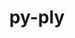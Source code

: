 ---
title: "py-ply"
layout: cache
categories: [package, develop]
meta: {"versions": ["3.11"], "compilers": ["apple-clang@=14.0.0", "apple-clang@=14.0.3", "gcc@=11.1.0", "gcc@=11.3.0", "gcc@=12.1.0", "gcc@=7.3.1", "gcc@=7.5.0", "gcc@=8.4.0", "oneapi@=2023.1.0", "oneapi@=2023.2.0"], "oss": ["amzn2", "ubuntu18.04", "ubuntu20.04", "ubuntu22.04", "ventura"], "platforms": ["darwin", "linux"], "targets": ["aarch64", "ivybridge", "neoverse_n1", "ppc64le", "x86_64", "x86_64_v3"], "stacks": ["aws-isc", "aws-isc-aarch64", "e4s", "e4s-oneapi", "e4s-power", "gpu-tests", "ml-darwin-aarch64-mps", "ml-linux-x86_64-cpu", "ml-linux-x86_64-cuda", "ml-linux-x86_64-rocm", "radiuss", "root", "tutorial"], "num_specs": 91, "num_specs_by_stack": {"ml-darwin-aarch64-mps": 5, "root": 91, "aws-isc-aarch64": 4, "aws-isc": 2, "radiuss": 7, "tutorial": 39, "e4s-power": 11, "e4s-oneapi": 3, "gpu-tests": 2, "e4s": 8, "ml-linux-x86_64-rocm": 5, "ml-linux-x86_64-cpu": 5, "ml-linux-x86_64-cuda": 5}}
spec_details: [{"hash": "qhvqig2kvxvkc4xgbryjfryhb6uibeck", "compiler": "apple-clang@=14.0.0", "versions": ["3.11"], "os": "ventura", "platform": "darwin", "target": "aarch64", "variants": ["build_system=python_pip"], "stacks": ["ml-darwin-aarch64-mps", "root"], "size": "-", "tarball": "https://binaries.spack.io/develop/build_cache/darwin-ventura-aarch64/apple-clang-14.0.0/py-ply-3.11/darwin-ventura-aarch64-apple-clang-14.0.0-py-ply-3.11-qhvqig2kvxvkc4xgbryjfryhb6uibeck.spack"}, {"hash": "6dejpq7tr3xcq2kh4v2iryowepr65ibq", "compiler": "apple-clang@=14.0.0", "versions": ["3.11"], "os": "ventura", "platform": "darwin", "target": "aarch64", "variants": ["build_system=python_pip"], "stacks": ["ml-darwin-aarch64-mps", "root"], "size": "-", "tarball": "https://binaries.spack.io/develop/build_cache/darwin-ventura-aarch64/apple-clang-14.0.0/py-ply-3.11/darwin-ventura-aarch64-apple-clang-14.0.0-py-ply-3.11-6dejpq7tr3xcq2kh4v2iryowepr65ibq.spack"}, {"hash": "ruguyybyoduf7fwpsuhtnqteps5x42za", "compiler": "apple-clang@=14.0.0", "versions": ["3.11"], "os": "ventura", "platform": "darwin", "target": "aarch64", "variants": ["build_system=python_pip"], "stacks": ["ml-darwin-aarch64-mps", "root"], "size": "-", "tarball": "https://binaries.spack.io/develop/build_cache/darwin-ventura-aarch64/apple-clang-14.0.0/py-ply-3.11/darwin-ventura-aarch64-apple-clang-14.0.0-py-ply-3.11-ruguyybyoduf7fwpsuhtnqteps5x42za.spack"}, {"hash": "fuleucejigahstdw3ojaioosn7zldddf", "compiler": "apple-clang@=14.0.3", "versions": ["3.11"], "os": "ventura", "platform": "darwin", "target": "aarch64", "variants": ["build_system=python_pip"], "stacks": ["ml-darwin-aarch64-mps", "root"], "size": "-", "tarball": "https://binaries.spack.io/develop/build_cache/darwin-ventura-aarch64/apple-clang-14.0.3/py-ply-3.11/darwin-ventura-aarch64-apple-clang-14.0.3-py-ply-3.11-fuleucejigahstdw3ojaioosn7zldddf.spack"}, {"hash": "ysi3qr35utjdcmta53gkyhw7ut4zi5kh", "compiler": "apple-clang@=14.0.3", "versions": ["3.11"], "os": "ventura", "platform": "darwin", "target": "aarch64", "variants": ["build_system=python_pip"], "stacks": ["ml-darwin-aarch64-mps", "root"], "size": "-", "tarball": "https://binaries.spack.io/develop/build_cache/darwin-ventura-aarch64/apple-clang-14.0.3/py-ply-3.11/darwin-ventura-aarch64-apple-clang-14.0.3-py-ply-3.11-ysi3qr35utjdcmta53gkyhw7ut4zi5kh.spack"}, {"hash": "ik6hoe62gbp3r6zq3up7fcs3c2msw27g", "compiler": "gcc@=7.3.1", "versions": ["3.11"], "os": "amzn2", "platform": "linux", "target": "aarch64", "variants": ["build_system=python_pip"], "stacks": ["aws-isc-aarch64", "root"], "size": "-", "tarball": "https://binaries.spack.io/develop/build_cache/linux-amzn2-aarch64/gcc-7.3.1/py-ply-3.11/linux-amzn2-aarch64-gcc-7.3.1-py-ply-3.11-ik6hoe62gbp3r6zq3up7fcs3c2msw27g.spack"}, {"hash": "tdsmq52663qcwqgcxubrslwrka2u7ixe", "compiler": "gcc@=7.3.1", "versions": ["3.11"], "os": "amzn2", "platform": "linux", "target": "aarch64", "variants": ["build_system=python_pip"], "stacks": ["aws-isc-aarch64", "root"], "size": "-", "tarball": "https://binaries.spack.io/develop/build_cache/linux-amzn2-aarch64/gcc-7.3.1/py-ply-3.11/linux-amzn2-aarch64-gcc-7.3.1-py-ply-3.11-tdsmq52663qcwqgcxubrslwrka2u7ixe.spack"}, {"hash": "hszcxzgjszdpbpwubjaaihlduxkls4ip", "compiler": "gcc@=7.3.1", "versions": ["3.11"], "os": "amzn2", "platform": "linux", "target": "ivybridge", "variants": ["build_system=python_pip"], "stacks": ["root"], "size": "-", "tarball": "https://binaries.spack.io/develop/build_cache/linux-amzn2-ivybridge/gcc-7.3.1/py-ply-3.11/linux-amzn2-ivybridge-gcc-7.3.1-py-ply-3.11-hszcxzgjszdpbpwubjaaihlduxkls4ip.spack"}, {"hash": "o6frd2z23lnrw4s2oesdylac6aqx7zab", "compiler": "gcc@=7.3.1", "versions": ["3.11"], "os": "amzn2", "platform": "linux", "target": "ivybridge", "variants": ["build_system=python_pip"], "stacks": ["root"], "size": "-", "tarball": "https://binaries.spack.io/develop/build_cache/linux-amzn2-ivybridge/gcc-7.3.1/py-ply-3.11/linux-amzn2-ivybridge-gcc-7.3.1-py-ply-3.11-o6frd2z23lnrw4s2oesdylac6aqx7zab.spack"}, {"hash": "wnsobp45tyxe5b3n6fmhgogvi25u7kdt", "compiler": "gcc@=7.3.1", "versions": ["3.11"], "os": "amzn2", "platform": "linux", "target": "ivybridge", "variants": ["build_system=python_pip"], "stacks": ["root"], "size": "-", "tarball": "https://binaries.spack.io/develop/build_cache/linux-amzn2-ivybridge/gcc-7.3.1/py-ply-3.11/linux-amzn2-ivybridge-gcc-7.3.1-py-ply-3.11-wnsobp45tyxe5b3n6fmhgogvi25u7kdt.spack"}, {"hash": "fy5biymxbxnnr26phliinvevo2stgnud", "compiler": "gcc@=7.3.1", "versions": ["3.11"], "os": "amzn2", "platform": "linux", "target": "neoverse_n1", "variants": ["build_system=python_pip"], "stacks": ["aws-isc-aarch64", "root"], "size": "-", "tarball": "https://binaries.spack.io/develop/build_cache/linux-amzn2-neoverse_n1/gcc-7.3.1/py-ply-3.11/linux-amzn2-neoverse_n1-gcc-7.3.1-py-ply-3.11-fy5biymxbxnnr26phliinvevo2stgnud.spack"}, {"hash": "szdcesvyy6ouyyhtvwysj74svxnekqrs", "compiler": "gcc@=7.3.1", "versions": ["3.11"], "os": "amzn2", "platform": "linux", "target": "neoverse_n1", "variants": ["build_system=python_pip"], "stacks": ["aws-isc-aarch64", "root"], "size": "-", "tarball": "https://binaries.spack.io/develop/build_cache/linux-amzn2-neoverse_n1/gcc-7.3.1/py-ply-3.11/linux-amzn2-neoverse_n1-gcc-7.3.1-py-ply-3.11-szdcesvyy6ouyyhtvwysj74svxnekqrs.spack"}, {"hash": "ghmkavhyl5j5gfcdzp6rvqre4zvgdu44", "compiler": "gcc@=7.3.1", "versions": ["3.11"], "os": "amzn2", "platform": "linux", "target": "x86_64_v3", "variants": ["build_system=python_pip"], "stacks": ["root", "aws-isc"], "size": "-", "tarball": "https://binaries.spack.io/develop/build_cache/linux-amzn2-x86_64_v3/gcc-7.3.1/py-ply-3.11/linux-amzn2-x86_64_v3-gcc-7.3.1-py-ply-3.11-ghmkavhyl5j5gfcdzp6rvqre4zvgdu44.spack"}, {"hash": "zyakaskywf23dzaqki7h5rtzererugh2", "compiler": "gcc@=7.3.1", "versions": ["3.11"], "os": "amzn2", "platform": "linux", "target": "x86_64_v3", "variants": ["build_system=python_pip"], "stacks": ["root", "aws-isc"], "size": "-", "tarball": "https://binaries.spack.io/develop/build_cache/linux-amzn2-x86_64_v3/gcc-7.3.1/py-ply-3.11/linux-amzn2-x86_64_v3-gcc-7.3.1-py-ply-3.11-zyakaskywf23dzaqki7h5rtzererugh2.spack"}, {"hash": "bugzuxpiketl7g7lgk7ayheezddwix7y", "compiler": "gcc@=7.3.1", "versions": ["3.11"], "os": "amzn2", "platform": "linux", "target": "x86_64_v3", "variants": ["build_system=python_pip"], "stacks": ["root"], "size": "-", "tarball": "https://binaries.spack.io/develop/build_cache/linux-amzn2-x86_64_v3/gcc-7.3.1/py-ply-3.11/linux-amzn2-x86_64_v3-gcc-7.3.1-py-ply-3.11-bugzuxpiketl7g7lgk7ayheezddwix7y.spack"}, {"hash": "smkkcl4n7v4cqh3vqssahnkjqlequ46g", "compiler": "gcc@=7.3.1", "versions": ["3.11"], "os": "amzn2", "platform": "linux", "target": "x86_64_v3", "variants": [], "stacks": ["root"], "size": "-", "tarball": "https://binaries.spack.io/develop/build_cache/linux-amzn2-x86_64_v3/gcc-7.3.1/py-ply-3.11/linux-amzn2-x86_64_v3-gcc-7.3.1-py-ply-3.11-smkkcl4n7v4cqh3vqssahnkjqlequ46g.spack"}, {"hash": "xejyylmhzsppo5llad6vb4ojuzkxsqz3", "compiler": "gcc@=7.3.1", "versions": ["3.11"], "os": "amzn2", "platform": "linux", "target": "x86_64_v3", "variants": [], "stacks": ["root"], "size": "-", "tarball": "https://binaries.spack.io/develop/build_cache/linux-amzn2-x86_64_v3/gcc-7.3.1/py-ply-3.11/linux-amzn2-x86_64_v3-gcc-7.3.1-py-ply-3.11-xejyylmhzsppo5llad6vb4ojuzkxsqz3.spack"}, {"hash": "m5wrqg5tbdf3zdptpddllwtfws2mjoat", "compiler": "gcc@=7.3.1", "versions": ["3.11"], "os": "amzn2", "platform": "linux", "target": "x86_64_v3", "variants": ["build_system=python_pip"], "stacks": ["root"], "size": "-", "tarball": "https://binaries.spack.io/develop/build_cache/linux-amzn2-x86_64_v3/gcc-7.3.1/py-ply-3.11/linux-amzn2-x86_64_v3-gcc-7.3.1-py-ply-3.11-m5wrqg5tbdf3zdptpddllwtfws2mjoat.spack"}, {"hash": "mcaheapvxw4svzogyzhjfi4e4tcextd3", "compiler": "gcc@=7.5.0", "versions": ["3.11"], "os": "ubuntu18.04", "platform": "linux", "target": "x86_64", "variants": ["build_system=python_pip"], "stacks": ["radiuss", "root"], "size": "-", "tarball": "https://binaries.spack.io/develop/build_cache/linux-ubuntu18.04-x86_64/gcc-7.5.0/py-ply-3.11/linux-ubuntu18.04-x86_64-gcc-7.5.0-py-ply-3.11-mcaheapvxw4svzogyzhjfi4e4tcextd3.spack"}, {"hash": "4xhc7alfvwfatljcbkqmyeja5wtae3fl", "compiler": "gcc@=8.4.0", "versions": ["3.11"], "os": "ubuntu18.04", "platform": "linux", "target": "x86_64", "variants": [], "stacks": ["tutorial", "root"], "size": "-", "tarball": "https://binaries.spack.io/develop/build_cache/linux-ubuntu18.04-x86_64/gcc-8.4.0/py-ply-3.11/linux-ubuntu18.04-x86_64-gcc-8.4.0-py-ply-3.11-4xhc7alfvwfatljcbkqmyeja5wtae3fl.spack"}, {"hash": "3f6ukdv73fziex42qj4lhvub3bbrjutb", "compiler": "gcc@=8.4.0", "versions": ["3.11"], "os": "ubuntu18.04", "platform": "linux", "target": "x86_64", "variants": [], "stacks": ["tutorial", "root"], "size": "-", "tarball": "https://binaries.spack.io/develop/build_cache/linux-ubuntu18.04-x86_64/gcc-8.4.0/py-ply-3.11/linux-ubuntu18.04-x86_64-gcc-8.4.0-py-ply-3.11-3f6ukdv73fziex42qj4lhvub3bbrjutb.spack"}, {"hash": "27sok4np4ibg25de7mrickeox625cprv", "compiler": "gcc@=8.4.0", "versions": ["3.11"], "os": "ubuntu18.04", "platform": "linux", "target": "x86_64", "variants": [], "stacks": ["tutorial", "root"], "size": "-", "tarball": "https://binaries.spack.io/develop/build_cache/linux-ubuntu18.04-x86_64/gcc-8.4.0/py-ply-3.11/linux-ubuntu18.04-x86_64-gcc-8.4.0-py-ply-3.11-27sok4np4ibg25de7mrickeox625cprv.spack"}, {"hash": "4sdjyuequlbrknckbzwn2ziveivajvym", "compiler": "gcc@=8.4.0", "versions": ["3.11"], "os": "ubuntu18.04", "platform": "linux", "target": "x86_64", "variants": [], "stacks": ["tutorial", "root"], "size": "-", "tarball": "https://binaries.spack.io/develop/build_cache/linux-ubuntu18.04-x86_64/gcc-8.4.0/py-ply-3.11/linux-ubuntu18.04-x86_64-gcc-8.4.0-py-ply-3.11-4sdjyuequlbrknckbzwn2ziveivajvym.spack"}, {"hash": "teww2pcogwrv3jhm2qbpnynq3vqvqmmz", "compiler": "gcc@=8.4.0", "versions": ["3.11"], "os": "ubuntu18.04", "platform": "linux", "target": "x86_64", "variants": [], "stacks": ["tutorial", "root"], "size": "-", "tarball": "https://binaries.spack.io/develop/build_cache/linux-ubuntu18.04-x86_64/gcc-8.4.0/py-ply-3.11/linux-ubuntu18.04-x86_64-gcc-8.4.0-py-ply-3.11-teww2pcogwrv3jhm2qbpnynq3vqvqmmz.spack"}, {"hash": "6g2ljy3sl2xdomjremvulycz5ituyufq", "compiler": "gcc@=8.4.0", "versions": ["3.11"], "os": "ubuntu18.04", "platform": "linux", "target": "x86_64", "variants": [], "stacks": ["tutorial", "root"], "size": "-", "tarball": "https://binaries.spack.io/develop/build_cache/linux-ubuntu18.04-x86_64/gcc-8.4.0/py-ply-3.11/linux-ubuntu18.04-x86_64-gcc-8.4.0-py-ply-3.11-6g2ljy3sl2xdomjremvulycz5ituyufq.spack"}, {"hash": "tv3lysx5fmvwfumlotn2wotjq4cmsll6", "compiler": "gcc@=8.4.0", "versions": ["3.11"], "os": "ubuntu18.04", "platform": "linux", "target": "x86_64", "variants": [], "stacks": ["tutorial", "root"], "size": "-", "tarball": "https://binaries.spack.io/develop/build_cache/linux-ubuntu18.04-x86_64/gcc-8.4.0/py-ply-3.11/linux-ubuntu18.04-x86_64-gcc-8.4.0-py-ply-3.11-tv3lysx5fmvwfumlotn2wotjq4cmsll6.spack"}, {"hash": "ryfzomp3f3d3dkehu7fgax7d3qlrnnrr", "compiler": "gcc@=8.4.0", "versions": ["3.11"], "os": "ubuntu18.04", "platform": "linux", "target": "x86_64", "variants": [], "stacks": ["tutorial", "root"], "size": "-", "tarball": "https://binaries.spack.io/develop/build_cache/linux-ubuntu18.04-x86_64/gcc-8.4.0/py-ply-3.11/linux-ubuntu18.04-x86_64-gcc-8.4.0-py-ply-3.11-ryfzomp3f3d3dkehu7fgax7d3qlrnnrr.spack"}, {"hash": "7m7cvpnlfss6anitcwkwwjx7y5xd4fpr", "compiler": "gcc@=8.4.0", "versions": ["3.11"], "os": "ubuntu18.04", "platform": "linux", "target": "x86_64", "variants": ["build_system=python_pip"], "stacks": ["tutorial", "root"], "size": "-", "tarball": "https://binaries.spack.io/develop/build_cache/linux-ubuntu18.04-x86_64/gcc-8.4.0/py-ply-3.11/linux-ubuntu18.04-x86_64-gcc-8.4.0-py-ply-3.11-7m7cvpnlfss6anitcwkwwjx7y5xd4fpr.spack"}, {"hash": "7gipqxvk62ktvs75xfiae5lpoobni5v7", "compiler": "gcc@=8.4.0", "versions": ["3.11"], "os": "ubuntu18.04", "platform": "linux", "target": "x86_64", "variants": [], "stacks": ["tutorial", "root"], "size": "-", "tarball": "https://binaries.spack.io/develop/build_cache/linux-ubuntu18.04-x86_64/gcc-8.4.0/py-ply-3.11/linux-ubuntu18.04-x86_64-gcc-8.4.0-py-ply-3.11-7gipqxvk62ktvs75xfiae5lpoobni5v7.spack"}, {"hash": "mx2d2weq4fr2badqafpqvrdqs474kpwv", "compiler": "gcc@=8.4.0", "versions": ["3.11"], "os": "ubuntu18.04", "platform": "linux", "target": "x86_64", "variants": [], "stacks": ["tutorial", "root"], "size": "-", "tarball": "https://binaries.spack.io/develop/build_cache/linux-ubuntu18.04-x86_64/gcc-8.4.0/py-ply-3.11/linux-ubuntu18.04-x86_64-gcc-8.4.0-py-ply-3.11-mx2d2weq4fr2badqafpqvrdqs474kpwv.spack"}, {"hash": "kqhinivcnk4evdir2zfombsb4lygfqbu", "compiler": "gcc@=8.4.0", "versions": ["3.11"], "os": "ubuntu18.04", "platform": "linux", "target": "x86_64", "variants": [], "stacks": ["tutorial", "root"], "size": "-", "tarball": "https://binaries.spack.io/develop/build_cache/linux-ubuntu18.04-x86_64/gcc-8.4.0/py-ply-3.11/linux-ubuntu18.04-x86_64-gcc-8.4.0-py-ply-3.11-kqhinivcnk4evdir2zfombsb4lygfqbu.spack"}, {"hash": "6duwbqwsx47qhaoi7slku6xykd6muxds", "compiler": "gcc@=8.4.0", "versions": ["3.11"], "os": "ubuntu18.04", "platform": "linux", "target": "x86_64", "variants": [], "stacks": ["tutorial", "root"], "size": "-", "tarball": "https://binaries.spack.io/develop/build_cache/linux-ubuntu18.04-x86_64/gcc-8.4.0/py-ply-3.11/linux-ubuntu18.04-x86_64-gcc-8.4.0-py-ply-3.11-6duwbqwsx47qhaoi7slku6xykd6muxds.spack"}, {"hash": "qrtn5sd6h4wstqwjsmyix3iduw4xcmsm", "compiler": "gcc@=8.4.0", "versions": ["3.11"], "os": "ubuntu18.04", "platform": "linux", "target": "x86_64", "variants": [], "stacks": ["tutorial", "root"], "size": "-", "tarball": "https://binaries.spack.io/develop/build_cache/linux-ubuntu18.04-x86_64/gcc-8.4.0/py-ply-3.11/linux-ubuntu18.04-x86_64-gcc-8.4.0-py-ply-3.11-qrtn5sd6h4wstqwjsmyix3iduw4xcmsm.spack"}, {"hash": "a6oqnnpy3j2app4by7u3anxlywc5kyx7", "compiler": "gcc@=8.4.0", "versions": ["3.11"], "os": "ubuntu18.04", "platform": "linux", "target": "x86_64", "variants": [], "stacks": ["tutorial", "root"], "size": "-", "tarball": "https://binaries.spack.io/develop/build_cache/linux-ubuntu18.04-x86_64/gcc-8.4.0/py-ply-3.11/linux-ubuntu18.04-x86_64-gcc-8.4.0-py-ply-3.11-a6oqnnpy3j2app4by7u3anxlywc5kyx7.spack"}, {"hash": "5sf34eeraqekwhit2wygtaxqzavxjb4o", "compiler": "gcc@=8.4.0", "versions": ["3.11"], "os": "ubuntu18.04", "platform": "linux", "target": "x86_64", "variants": [], "stacks": ["tutorial", "root"], "size": "-", "tarball": "https://binaries.spack.io/develop/build_cache/linux-ubuntu18.04-x86_64/gcc-8.4.0/py-ply-3.11/linux-ubuntu18.04-x86_64-gcc-8.4.0-py-ply-3.11-5sf34eeraqekwhit2wygtaxqzavxjb4o.spack"}, {"hash": "cwu5tl6bmder5vqog7bap6ag2n5g5sjw", "compiler": "gcc@=8.4.0", "versions": ["3.11"], "os": "ubuntu18.04", "platform": "linux", "target": "x86_64", "variants": [], "stacks": ["tutorial", "root"], "size": "-", "tarball": "https://binaries.spack.io/develop/build_cache/linux-ubuntu18.04-x86_64/gcc-8.4.0/py-ply-3.11/linux-ubuntu18.04-x86_64-gcc-8.4.0-py-ply-3.11-cwu5tl6bmder5vqog7bap6ag2n5g5sjw.spack"}, {"hash": "rveoadwdqd4b2cjnd7l4fokiutdourmv", "compiler": "gcc@=8.4.0", "versions": ["3.11"], "os": "ubuntu18.04", "platform": "linux", "target": "x86_64", "variants": ["build_system=python_pip"], "stacks": ["tutorial", "root"], "size": "-", "tarball": "https://binaries.spack.io/develop/build_cache/linux-ubuntu18.04-x86_64/gcc-8.4.0/py-ply-3.11/linux-ubuntu18.04-x86_64-gcc-8.4.0-py-ply-3.11-rveoadwdqd4b2cjnd7l4fokiutdourmv.spack"}, {"hash": "nai27x462jsgmrkit6ose5ldbq6a6dsb", "compiler": "gcc@=8.4.0", "versions": ["3.11"], "os": "ubuntu18.04", "platform": "linux", "target": "x86_64", "variants": [], "stacks": ["tutorial", "root"], "size": "-", "tarball": "https://binaries.spack.io/develop/build_cache/linux-ubuntu18.04-x86_64/gcc-8.4.0/py-ply-3.11/linux-ubuntu18.04-x86_64-gcc-8.4.0-py-ply-3.11-nai27x462jsgmrkit6ose5ldbq6a6dsb.spack"}, {"hash": "lspju36o5y77b26s34dexmwttsmmtjv2", "compiler": "gcc@=8.4.0", "versions": ["3.11"], "os": "ubuntu18.04", "platform": "linux", "target": "x86_64", "variants": [], "stacks": ["tutorial", "root"], "size": "-", "tarball": "https://binaries.spack.io/develop/build_cache/linux-ubuntu18.04-x86_64/gcc-8.4.0/py-ply-3.11/linux-ubuntu18.04-x86_64-gcc-8.4.0-py-ply-3.11-lspju36o5y77b26s34dexmwttsmmtjv2.spack"}, {"hash": "7gegjgho4hmctsmdh3oa3mrhhiucl7fe", "compiler": "gcc@=8.4.0", "versions": ["3.11"], "os": "ubuntu18.04", "platform": "linux", "target": "x86_64", "variants": [], "stacks": ["tutorial", "root"], "size": "-", "tarball": "https://binaries.spack.io/develop/build_cache/linux-ubuntu18.04-x86_64/gcc-8.4.0/py-ply-3.11/linux-ubuntu18.04-x86_64-gcc-8.4.0-py-ply-3.11-7gegjgho4hmctsmdh3oa3mrhhiucl7fe.spack"}, {"hash": "6k73abh4byexca44ekqalubujce2t5zt", "compiler": "gcc@=8.4.0", "versions": ["3.11"], "os": "ubuntu18.04", "platform": "linux", "target": "x86_64", "variants": [], "stacks": ["tutorial", "root"], "size": "-", "tarball": "https://binaries.spack.io/develop/build_cache/linux-ubuntu18.04-x86_64/gcc-8.4.0/py-ply-3.11/linux-ubuntu18.04-x86_64-gcc-8.4.0-py-ply-3.11-6k73abh4byexca44ekqalubujce2t5zt.spack"}, {"hash": "apl2ryeknkq5erxvn3425zfffg7rdr66", "compiler": "gcc@=8.4.0", "versions": ["3.11"], "os": "ubuntu18.04", "platform": "linux", "target": "x86_64", "variants": ["build_system=python_pip"], "stacks": ["tutorial", "root"], "size": "-", "tarball": "https://binaries.spack.io/develop/build_cache/linux-ubuntu18.04-x86_64/gcc-8.4.0/py-ply-3.11/linux-ubuntu18.04-x86_64-gcc-8.4.0-py-ply-3.11-apl2ryeknkq5erxvn3425zfffg7rdr66.spack"}, {"hash": "6kpxpssqqg5a7vw3lmslktbtsmx5xbl4", "compiler": "gcc@=8.4.0", "versions": ["3.11"], "os": "ubuntu18.04", "platform": "linux", "target": "x86_64", "variants": [], "stacks": ["tutorial", "root"], "size": "-", "tarball": "https://binaries.spack.io/develop/build_cache/linux-ubuntu18.04-x86_64/gcc-8.4.0/py-ply-3.11/linux-ubuntu18.04-x86_64-gcc-8.4.0-py-ply-3.11-6kpxpssqqg5a7vw3lmslktbtsmx5xbl4.spack"}, {"hash": "bucsj3r3g4z6e7vxvx2aw6acj3ztglrt", "compiler": "gcc@=8.4.0", "versions": ["3.11"], "os": "ubuntu18.04", "platform": "linux", "target": "x86_64", "variants": [], "stacks": ["tutorial", "root"], "size": "-", "tarball": "https://binaries.spack.io/develop/build_cache/linux-ubuntu18.04-x86_64/gcc-8.4.0/py-ply-3.11/linux-ubuntu18.04-x86_64-gcc-8.4.0-py-ply-3.11-bucsj3r3g4z6e7vxvx2aw6acj3ztglrt.spack"}, {"hash": "dciv47t2f6lvpnj3hpe2hx62wvaspj5p", "compiler": "gcc@=8.4.0", "versions": ["3.11"], "os": "ubuntu18.04", "platform": "linux", "target": "x86_64", "variants": [], "stacks": ["tutorial", "root"], "size": "-", "tarball": "https://binaries.spack.io/develop/build_cache/linux-ubuntu18.04-x86_64/gcc-8.4.0/py-ply-3.11/linux-ubuntu18.04-x86_64-gcc-8.4.0-py-ply-3.11-dciv47t2f6lvpnj3hpe2hx62wvaspj5p.spack"}, {"hash": "jupjpcwd7p5s47ewsjuhyrnrbp5lfaff", "compiler": "gcc@=8.4.0", "versions": ["3.11"], "os": "ubuntu18.04", "platform": "linux", "target": "x86_64", "variants": ["build_system=python_pip"], "stacks": ["tutorial", "root"], "size": "-", "tarball": "https://binaries.spack.io/develop/build_cache/linux-ubuntu18.04-x86_64/gcc-8.4.0/py-ply-3.11/linux-ubuntu18.04-x86_64-gcc-8.4.0-py-ply-3.11-jupjpcwd7p5s47ewsjuhyrnrbp5lfaff.spack"}, {"hash": "qc7725m6zqeybau6kupkk5nwcl53boyo", "compiler": "gcc@=8.4.0", "versions": ["3.11"], "os": "ubuntu18.04", "platform": "linux", "target": "x86_64", "variants": [], "stacks": ["tutorial", "root"], "size": "-", "tarball": "https://binaries.spack.io/develop/build_cache/linux-ubuntu18.04-x86_64/gcc-8.4.0/py-ply-3.11/linux-ubuntu18.04-x86_64-gcc-8.4.0-py-ply-3.11-qc7725m6zqeybau6kupkk5nwcl53boyo.spack"}, {"hash": "g3n5ejahvzh6jduh4boliowkyc5wmtjw", "compiler": "gcc@=8.4.0", "versions": ["3.11"], "os": "ubuntu18.04", "platform": "linux", "target": "x86_64", "variants": [], "stacks": ["tutorial", "root"], "size": "-", "tarball": "https://binaries.spack.io/develop/build_cache/linux-ubuntu18.04-x86_64/gcc-8.4.0/py-ply-3.11/linux-ubuntu18.04-x86_64-gcc-8.4.0-py-ply-3.11-g3n5ejahvzh6jduh4boliowkyc5wmtjw.spack"}, {"hash": "hjcsupljj4ohrnivxvoathxmah5o4bch", "compiler": "gcc@=8.4.0", "versions": ["3.11"], "os": "ubuntu18.04", "platform": "linux", "target": "x86_64", "variants": [], "stacks": ["tutorial", "root"], "size": "-", "tarball": "https://binaries.spack.io/develop/build_cache/linux-ubuntu18.04-x86_64/gcc-8.4.0/py-ply-3.11/linux-ubuntu18.04-x86_64-gcc-8.4.0-py-ply-3.11-hjcsupljj4ohrnivxvoathxmah5o4bch.spack"}, {"hash": "uginlczdqxw3sbbux5paxki2weior5vc", "compiler": "gcc@=8.4.0", "versions": ["3.11"], "os": "ubuntu18.04", "platform": "linux", "target": "x86_64", "variants": [], "stacks": ["tutorial", "root"], "size": "-", "tarball": "https://binaries.spack.io/develop/build_cache/linux-ubuntu18.04-x86_64/gcc-8.4.0/py-ply-3.11/linux-ubuntu18.04-x86_64-gcc-8.4.0-py-ply-3.11-uginlczdqxw3sbbux5paxki2weior5vc.spack"}, {"hash": "tissrvdwffhsforb7aarivijy2efujxo", "compiler": "gcc@=7.5.0", "versions": ["3.11"], "os": "ubuntu18.04", "platform": "linux", "target": "x86_64_v3", "variants": ["build_system=python_pip"], "stacks": ["radiuss", "root"], "size": "-", "tarball": "https://binaries.spack.io/develop/build_cache/linux-ubuntu18.04-x86_64_v3/gcc-7.5.0/py-ply-3.11/linux-ubuntu18.04-x86_64_v3-gcc-7.5.0-py-ply-3.11-tissrvdwffhsforb7aarivijy2efujxo.spack"}, {"hash": "3uktnjuqoqglazbgmbnx367rko4inzwi", "compiler": "gcc@=7.5.0", "versions": ["3.11"], "os": "ubuntu18.04", "platform": "linux", "target": "x86_64_v3", "variants": ["build_system=python_pip"], "stacks": ["radiuss", "root"], "size": "-", "tarball": "https://binaries.spack.io/develop/build_cache/linux-ubuntu18.04-x86_64_v3/gcc-7.5.0/py-ply-3.11/linux-ubuntu18.04-x86_64_v3-gcc-7.5.0-py-ply-3.11-3uktnjuqoqglazbgmbnx367rko4inzwi.spack"}, {"hash": "3kfigaigghkg455mnr2npvusftyhhsch", "compiler": "gcc@=7.5.0", "versions": ["3.11"], "os": "ubuntu18.04", "platform": "linux", "target": "x86_64_v3", "variants": ["build_system=python_pip"], "stacks": ["radiuss", "root"], "size": "-", "tarball": "https://binaries.spack.io/develop/build_cache/linux-ubuntu18.04-x86_64_v3/gcc-7.5.0/py-ply-3.11/linux-ubuntu18.04-x86_64_v3-gcc-7.5.0-py-ply-3.11-3kfigaigghkg455mnr2npvusftyhhsch.spack"}, {"hash": "4lcjed6uvzdmdu6qpbkv6zp4yg43nwtx", "compiler": "gcc@=7.5.0", "versions": ["3.11"], "os": "ubuntu18.04", "platform": "linux", "target": "x86_64_v3", "variants": ["build_system=python_pip"], "stacks": ["radiuss", "root"], "size": "-", "tarball": "https://binaries.spack.io/develop/build_cache/linux-ubuntu18.04-x86_64_v3/gcc-7.5.0/py-ply-3.11/linux-ubuntu18.04-x86_64_v3-gcc-7.5.0-py-ply-3.11-4lcjed6uvzdmdu6qpbkv6zp4yg43nwtx.spack"}, {"hash": "ymw5vzhx77csmgiymyaj3dnsks2cwxcu", "compiler": "gcc@=7.5.0", "versions": ["3.11"], "os": "ubuntu18.04", "platform": "linux", "target": "x86_64_v3", "variants": ["build_system=python_pip"], "stacks": ["radiuss", "root"], "size": "-", "tarball": "https://binaries.spack.io/develop/build_cache/linux-ubuntu18.04-x86_64_v3/gcc-7.5.0/py-ply-3.11/linux-ubuntu18.04-x86_64_v3-gcc-7.5.0-py-ply-3.11-ymw5vzhx77csmgiymyaj3dnsks2cwxcu.spack"}, {"hash": "imqe6qrdwdqbr5n7odbkhu2tkot2wmvc", "compiler": "gcc@=7.5.0", "versions": ["3.11"], "os": "ubuntu18.04", "platform": "linux", "target": "x86_64_v3", "variants": ["build_system=python_pip"], "stacks": ["radiuss", "root"], "size": "-", "tarball": "https://binaries.spack.io/develop/build_cache/linux-ubuntu18.04-x86_64_v3/gcc-7.5.0/py-ply-3.11/linux-ubuntu18.04-x86_64_v3-gcc-7.5.0-py-ply-3.11-imqe6qrdwdqbr5n7odbkhu2tkot2wmvc.spack"}, {"hash": "tgveughklgi4tzw46wcbigviwate55jy", "compiler": "gcc@=8.4.0", "versions": ["3.11"], "os": "ubuntu18.04", "platform": "linux", "target": "x86_64_v3", "variants": ["build_system=python_pip"], "stacks": ["tutorial", "root"], "size": "-", "tarball": "https://binaries.spack.io/develop/build_cache/linux-ubuntu18.04-x86_64_v3/gcc-8.4.0/py-ply-3.11/linux-ubuntu18.04-x86_64_v3-gcc-8.4.0-py-ply-3.11-tgveughklgi4tzw46wcbigviwate55jy.spack"}, {"hash": "wdw5n7owuiyezaufv4xipf7hcoop4xbq", "compiler": "gcc@=8.4.0", "versions": ["3.11"], "os": "ubuntu18.04", "platform": "linux", "target": "x86_64_v3", "variants": ["build_system=python_pip"], "stacks": ["tutorial", "root"], "size": "-", "tarball": "https://binaries.spack.io/develop/build_cache/linux-ubuntu18.04-x86_64_v3/gcc-8.4.0/py-ply-3.11/linux-ubuntu18.04-x86_64_v3-gcc-8.4.0-py-ply-3.11-wdw5n7owuiyezaufv4xipf7hcoop4xbq.spack"}, {"hash": "ktpo5e6ky2rhj4laan3pxybr6mmd7y2v", "compiler": "gcc@=8.4.0", "versions": ["3.11"], "os": "ubuntu18.04", "platform": "linux", "target": "x86_64_v3", "variants": ["build_system=python_pip"], "stacks": ["tutorial", "root"], "size": "-", "tarball": "https://binaries.spack.io/develop/build_cache/linux-ubuntu18.04-x86_64_v3/gcc-8.4.0/py-ply-3.11/linux-ubuntu18.04-x86_64_v3-gcc-8.4.0-py-ply-3.11-ktpo5e6ky2rhj4laan3pxybr6mmd7y2v.spack"}, {"hash": "z3n3gpn2dn4l6g6hit46bubmhzzohcrn", "compiler": "gcc@=8.4.0", "versions": ["3.11"], "os": "ubuntu18.04", "platform": "linux", "target": "x86_64_v3", "variants": ["build_system=python_pip"], "stacks": ["tutorial", "root"], "size": "-", "tarball": "https://binaries.spack.io/develop/build_cache/linux-ubuntu18.04-x86_64_v3/gcc-8.4.0/py-ply-3.11/linux-ubuntu18.04-x86_64_v3-gcc-8.4.0-py-ply-3.11-z3n3gpn2dn4l6g6hit46bubmhzzohcrn.spack"}, {"hash": "vakv43uv5c6g2zuquy7zcp6t6diw2mo3", "compiler": "gcc@=8.4.0", "versions": ["3.11"], "os": "ubuntu18.04", "platform": "linux", "target": "x86_64_v3", "variants": ["build_system=python_pip"], "stacks": ["tutorial", "root"], "size": "-", "tarball": "https://binaries.spack.io/develop/build_cache/linux-ubuntu18.04-x86_64_v3/gcc-8.4.0/py-ply-3.11/linux-ubuntu18.04-x86_64_v3-gcc-8.4.0-py-ply-3.11-vakv43uv5c6g2zuquy7zcp6t6diw2mo3.spack"}, {"hash": "qiib6e6fpj5ptqbo2uelmfogenkkcny6", "compiler": "gcc@=11.1.0", "versions": ["3.11"], "os": "ubuntu20.04", "platform": "linux", "target": "ppc64le", "variants": ["build_system=python_pip"], "stacks": ["e4s-power", "root"], "size": "-", "tarball": "https://binaries.spack.io/develop/build_cache/linux-ubuntu20.04-ppc64le/gcc-11.1.0/py-ply-3.11/linux-ubuntu20.04-ppc64le-gcc-11.1.0-py-ply-3.11-qiib6e6fpj5ptqbo2uelmfogenkkcny6.spack"}, {"hash": "o6mi5p5tq5e3x467zf2msjqqurwadixp", "compiler": "gcc@=11.1.0", "versions": ["3.11"], "os": "ubuntu20.04", "platform": "linux", "target": "ppc64le", "variants": ["build_system=python_pip"], "stacks": ["e4s-power", "root"], "size": "-", "tarball": "https://binaries.spack.io/develop/build_cache/linux-ubuntu20.04-ppc64le/gcc-11.1.0/py-ply-3.11/linux-ubuntu20.04-ppc64le-gcc-11.1.0-py-ply-3.11-o6mi5p5tq5e3x467zf2msjqqurwadixp.spack"}, {"hash": "smtxoag5relwta2r3sbkegmywx7ns6qq", "compiler": "gcc@=11.1.0", "versions": ["3.11"], "os": "ubuntu20.04", "platform": "linux", "target": "ppc64le", "variants": ["build_system=python_pip"], "stacks": ["e4s-power", "root"], "size": "-", "tarball": "https://binaries.spack.io/develop/build_cache/linux-ubuntu20.04-ppc64le/gcc-11.1.0/py-ply-3.11/linux-ubuntu20.04-ppc64le-gcc-11.1.0-py-ply-3.11-smtxoag5relwta2r3sbkegmywx7ns6qq.spack"}, {"hash": "we6px5ipurhrcseqr3jv4pkdacqoyspx", "compiler": "gcc@=11.1.0", "versions": ["3.11"], "os": "ubuntu20.04", "platform": "linux", "target": "ppc64le", "variants": ["build_system=python_pip"], "stacks": ["e4s-power", "root"], "size": "-", "tarball": "https://binaries.spack.io/develop/build_cache/linux-ubuntu20.04-ppc64le/gcc-11.1.0/py-ply-3.11/linux-ubuntu20.04-ppc64le-gcc-11.1.0-py-ply-3.11-we6px5ipurhrcseqr3jv4pkdacqoyspx.spack"}, {"hash": "i5esgmfswhkdiskqwri4fwhgggxyetxb", "compiler": "gcc@=11.1.0", "versions": ["3.11"], "os": "ubuntu20.04", "platform": "linux", "target": "ppc64le", "variants": ["build_system=python_pip"], "stacks": ["e4s-power", "root"], "size": "-", "tarball": "https://binaries.spack.io/develop/build_cache/linux-ubuntu20.04-ppc64le/gcc-11.1.0/py-ply-3.11/linux-ubuntu20.04-ppc64le-gcc-11.1.0-py-ply-3.11-i5esgmfswhkdiskqwri4fwhgggxyetxb.spack"}, {"hash": "3f2ioartxpghakess4aihwl5hinliqyu", "compiler": "gcc@=11.1.0", "versions": ["3.11"], "os": "ubuntu20.04", "platform": "linux", "target": "ppc64le", "variants": ["build_system=python_pip"], "stacks": ["e4s-power", "root"], "size": "-", "tarball": "https://binaries.spack.io/develop/build_cache/linux-ubuntu20.04-ppc64le/gcc-11.1.0/py-ply-3.11/linux-ubuntu20.04-ppc64le-gcc-11.1.0-py-ply-3.11-3f2ioartxpghakess4aihwl5hinliqyu.spack"}, {"hash": "swcexcakxywxbcfbmn6fpgvimw76pnbo", "compiler": "gcc@=11.1.0", "versions": ["3.11"], "os": "ubuntu20.04", "platform": "linux", "target": "ppc64le", "variants": ["build_system=python_pip"], "stacks": ["e4s-power", "root"], "size": "-", "tarball": "https://binaries.spack.io/develop/build_cache/linux-ubuntu20.04-ppc64le/gcc-11.1.0/py-ply-3.11/linux-ubuntu20.04-ppc64le-gcc-11.1.0-py-ply-3.11-swcexcakxywxbcfbmn6fpgvimw76pnbo.spack"}, {"hash": "xvdhyizl444r3hvaws2d5asisszsa3ot", "compiler": "gcc@=11.1.0", "versions": ["3.11"], "os": "ubuntu20.04", "platform": "linux", "target": "ppc64le", "variants": ["build_system=python_pip"], "stacks": ["e4s-power", "root"], "size": "-", "tarball": "https://binaries.spack.io/develop/build_cache/linux-ubuntu20.04-ppc64le/gcc-11.1.0/py-ply-3.11/linux-ubuntu20.04-ppc64le-gcc-11.1.0-py-ply-3.11-xvdhyizl444r3hvaws2d5asisszsa3ot.spack"}, {"hash": "5gevh4ecayftlw6mdbhexnod2ygrrni3", "compiler": "gcc@=11.1.0", "versions": ["3.11"], "os": "ubuntu20.04", "platform": "linux", "target": "ppc64le", "variants": ["build_system=python_pip"], "stacks": ["e4s-power", "root"], "size": "-", "tarball": "https://binaries.spack.io/develop/build_cache/linux-ubuntu20.04-ppc64le/gcc-11.1.0/py-ply-3.11/linux-ubuntu20.04-ppc64le-gcc-11.1.0-py-ply-3.11-5gevh4ecayftlw6mdbhexnod2ygrrni3.spack"}, {"hash": "ikb7innuwo4rqy6bcwhzk65qfaw3dlal", "compiler": "gcc@=11.1.0", "versions": ["3.11"], "os": "ubuntu20.04", "platform": "linux", "target": "ppc64le", "variants": ["build_system=python_pip"], "stacks": ["e4s-power", "root"], "size": "-", "tarball": "https://binaries.spack.io/develop/build_cache/linux-ubuntu20.04-ppc64le/gcc-11.1.0/py-ply-3.11/linux-ubuntu20.04-ppc64le-gcc-11.1.0-py-ply-3.11-ikb7innuwo4rqy6bcwhzk65qfaw3dlal.spack"}, {"hash": "jjizyaomz4c5mvn2skkoa33ee4eriau7", "compiler": "gcc@=11.1.0", "versions": ["3.11"], "os": "ubuntu20.04", "platform": "linux", "target": "ppc64le", "variants": ["build_system=python_pip"], "stacks": ["e4s-power", "root"], "size": "-", "tarball": "https://binaries.spack.io/develop/build_cache/linux-ubuntu20.04-ppc64le/gcc-11.1.0/py-ply-3.11/linux-ubuntu20.04-ppc64le-gcc-11.1.0-py-ply-3.11-jjizyaomz4c5mvn2skkoa33ee4eriau7.spack"}, {"hash": "qyswofq3y5bjz55hpprsjnhg4vw37eh6", "compiler": "oneapi@=2023.1.0", "versions": ["3.11"], "os": "ubuntu20.04", "platform": "linux", "target": "x86_64", "variants": ["build_system=python_pip"], "stacks": ["e4s-oneapi", "root"], "size": "-", "tarball": "https://binaries.spack.io/develop/build_cache/linux-ubuntu20.04-x86_64/oneapi-2023.1.0/py-ply-3.11/linux-ubuntu20.04-x86_64-oneapi-2023.1.0-py-ply-3.11-qyswofq3y5bjz55hpprsjnhg4vw37eh6.spack"}, {"hash": "k4wkwkdm2wcem3f7eikxifxvxohpn7t6", "compiler": "oneapi@=2023.1.0", "versions": ["3.11"], "os": "ubuntu20.04", "platform": "linux", "target": "x86_64", "variants": ["build_system=python_pip"], "stacks": ["e4s-oneapi", "root"], "size": "-", "tarball": "https://binaries.spack.io/develop/build_cache/linux-ubuntu20.04-x86_64/oneapi-2023.1.0/py-ply-3.11/linux-ubuntu20.04-x86_64-oneapi-2023.1.0-py-ply-3.11-k4wkwkdm2wcem3f7eikxifxvxohpn7t6.spack"}, {"hash": "76fvsjmyftki3s2sndtwydhzc7tsw74n", "compiler": "oneapi@=2023.2.0", "versions": ["3.11"], "os": "ubuntu20.04", "platform": "linux", "target": "x86_64", "variants": ["build_system=python_pip"], "stacks": ["e4s-oneapi", "root"], "size": "-", "tarball": "https://binaries.spack.io/develop/build_cache/linux-ubuntu20.04-x86_64/oneapi-2023.2.0/py-ply-3.11/linux-ubuntu20.04-x86_64-oneapi-2023.2.0-py-ply-3.11-76fvsjmyftki3s2sndtwydhzc7tsw74n.spack"}, {"hash": "h3j7dwmwtaxvb6hxgjyagdsjzkfi6l2b", "compiler": "gcc@=11.1.0", "versions": ["3.11"], "os": "ubuntu20.04", "platform": "linux", "target": "x86_64_v3", "variants": ["build_system=python_pip"], "stacks": ["gpu-tests", "e4s", "root"], "size": "-", "tarball": "https://binaries.spack.io/develop/build_cache/linux-ubuntu20.04-x86_64_v3/gcc-11.1.0/py-ply-3.11/linux-ubuntu20.04-x86_64_v3-gcc-11.1.0-py-ply-3.11-h3j7dwmwtaxvb6hxgjyagdsjzkfi6l2b.spack"}, {"hash": "ts5vdhx6fote62ldovuu2mqej5lgtj4v", "compiler": "gcc@=11.1.0", "versions": ["3.11"], "os": "ubuntu20.04", "platform": "linux", "target": "x86_64_v3", "variants": ["build_system=python_pip"], "stacks": ["gpu-tests", "e4s", "root"], "size": "-", "tarball": "https://binaries.spack.io/develop/build_cache/linux-ubuntu20.04-x86_64_v3/gcc-11.1.0/py-ply-3.11/linux-ubuntu20.04-x86_64_v3-gcc-11.1.0-py-ply-3.11-ts5vdhx6fote62ldovuu2mqej5lgtj4v.spack"}, {"hash": "j4j6ttlugnrwazmicic7q3yqfmkf25yu", "compiler": "gcc@=11.1.0", "versions": ["3.11"], "os": "ubuntu20.04", "platform": "linux", "target": "x86_64_v3", "variants": ["build_system=python_pip"], "stacks": ["e4s", "root"], "size": "-", "tarball": "https://binaries.spack.io/develop/build_cache/linux-ubuntu20.04-x86_64_v3/gcc-11.1.0/py-ply-3.11/linux-ubuntu20.04-x86_64_v3-gcc-11.1.0-py-ply-3.11-j4j6ttlugnrwazmicic7q3yqfmkf25yu.spack"}, {"hash": "fwoh2cwmljirojuffpfambytpl4n3xcc", "compiler": "gcc@=11.1.0", "versions": ["3.11"], "os": "ubuntu20.04", "platform": "linux", "target": "x86_64_v3", "variants": ["build_system=python_pip"], "stacks": ["e4s", "root"], "size": "-", "tarball": "https://binaries.spack.io/develop/build_cache/linux-ubuntu20.04-x86_64_v3/gcc-11.1.0/py-ply-3.11/linux-ubuntu20.04-x86_64_v3-gcc-11.1.0-py-ply-3.11-fwoh2cwmljirojuffpfambytpl4n3xcc.spack"}, {"hash": "yxxdvkgcvcgqf7s7lk2vokejuy4ftc7r", "compiler": "gcc@=11.1.0", "versions": ["3.11"], "os": "ubuntu20.04", "platform": "linux", "target": "x86_64_v3", "variants": ["build_system=python_pip"], "stacks": ["e4s", "root"], "size": "-", "tarball": "https://binaries.spack.io/develop/build_cache/linux-ubuntu20.04-x86_64_v3/gcc-11.1.0/py-ply-3.11/linux-ubuntu20.04-x86_64_v3-gcc-11.1.0-py-ply-3.11-yxxdvkgcvcgqf7s7lk2vokejuy4ftc7r.spack"}, {"hash": "gqdawcj34p5ydtyusakmateswzxrdqns", "compiler": "gcc@=11.1.0", "versions": ["3.11"], "os": "ubuntu20.04", "platform": "linux", "target": "x86_64_v3", "variants": ["build_system=python_pip"], "stacks": ["e4s", "root"], "size": "-", "tarball": "https://binaries.spack.io/develop/build_cache/linux-ubuntu20.04-x86_64_v3/gcc-11.1.0/py-ply-3.11/linux-ubuntu20.04-x86_64_v3-gcc-11.1.0-py-ply-3.11-gqdawcj34p5ydtyusakmateswzxrdqns.spack"}, {"hash": "ij3byirnt6ilcjmhbvzrk7qq62exvcto", "compiler": "gcc@=11.1.0", "versions": ["3.11"], "os": "ubuntu20.04", "platform": "linux", "target": "x86_64_v3", "variants": ["build_system=python_pip"], "stacks": ["e4s", "root"], "size": "-", "tarball": "https://binaries.spack.io/develop/build_cache/linux-ubuntu20.04-x86_64_v3/gcc-11.1.0/py-ply-3.11/linux-ubuntu20.04-x86_64_v3-gcc-11.1.0-py-ply-3.11-ij3byirnt6ilcjmhbvzrk7qq62exvcto.spack"}, {"hash": "r36yuwkxyahk47hv275zjtapvg5dr3fg", "compiler": "gcc@=11.1.0", "versions": ["3.11"], "os": "ubuntu20.04", "platform": "linux", "target": "x86_64_v3", "variants": ["build_system=python_pip"], "stacks": ["e4s", "root"], "size": "-", "tarball": "https://binaries.spack.io/develop/build_cache/linux-ubuntu20.04-x86_64_v3/gcc-11.1.0/py-ply-3.11/linux-ubuntu20.04-x86_64_v3-gcc-11.1.0-py-ply-3.11-r36yuwkxyahk47hv275zjtapvg5dr3fg.spack"}, {"hash": "3k4q4wcwqgqsxn25wpcnqbzii552og3w", "compiler": "gcc@=11.3.0", "versions": ["3.11"], "os": "ubuntu22.04", "platform": "linux", "target": "x86_64_v3", "variants": ["build_system=python_pip"], "stacks": ["ml-linux-x86_64-rocm", "ml-linux-x86_64-cpu", "ml-linux-x86_64-cuda", "root"], "size": "-", "tarball": "https://binaries.spack.io/develop/build_cache/linux-ubuntu22.04-x86_64_v3/gcc-11.3.0/py-ply-3.11/linux-ubuntu22.04-x86_64_v3-gcc-11.3.0-py-ply-3.11-3k4q4wcwqgqsxn25wpcnqbzii552og3w.spack"}, {"hash": "st6ml3wnytdsisv5dzakio7ygokh77au", "compiler": "gcc@=11.3.0", "versions": ["3.11"], "os": "ubuntu22.04", "platform": "linux", "target": "x86_64_v3", "variants": ["build_system=python_pip"], "stacks": ["ml-linux-x86_64-rocm", "ml-linux-x86_64-cpu", "ml-linux-x86_64-cuda", "root"], "size": "-", "tarball": "https://binaries.spack.io/develop/build_cache/linux-ubuntu22.04-x86_64_v3/gcc-11.3.0/py-ply-3.11/linux-ubuntu22.04-x86_64_v3-gcc-11.3.0-py-ply-3.11-st6ml3wnytdsisv5dzakio7ygokh77au.spack"}, {"hash": "srtz2kfvzakkjmzy5saowg7whukt2ktp", "compiler": "gcc@=11.3.0", "versions": ["3.11"], "os": "ubuntu22.04", "platform": "linux", "target": "x86_64_v3", "variants": ["build_system=python_pip"], "stacks": ["ml-linux-x86_64-rocm", "ml-linux-x86_64-cpu", "ml-linux-x86_64-cuda", "root"], "size": "-", "tarball": "https://binaries.spack.io/develop/build_cache/linux-ubuntu22.04-x86_64_v3/gcc-11.3.0/py-ply-3.11/linux-ubuntu22.04-x86_64_v3-gcc-11.3.0-py-ply-3.11-srtz2kfvzakkjmzy5saowg7whukt2ktp.spack"}, {"hash": "sta4iyuwunidmmv5wwehvd3iunfuo2zr", "compiler": "gcc@=11.3.0", "versions": ["3.11"], "os": "ubuntu22.04", "platform": "linux", "target": "x86_64_v3", "variants": ["build_system=python_pip"], "stacks": ["ml-linux-x86_64-rocm", "ml-linux-x86_64-cpu", "ml-linux-x86_64-cuda", "root"], "size": "-", "tarball": "https://binaries.spack.io/develop/build_cache/linux-ubuntu22.04-x86_64_v3/gcc-11.3.0/py-ply-3.11/linux-ubuntu22.04-x86_64_v3-gcc-11.3.0-py-ply-3.11-sta4iyuwunidmmv5wwehvd3iunfuo2zr.spack"}, {"hash": "5vedlnm6sb4jr6punthy2ekzkrsb6gel", "compiler": "gcc@=11.3.0", "versions": ["3.11"], "os": "ubuntu22.04", "platform": "linux", "target": "x86_64_v3", "variants": ["build_system=python_pip"], "stacks": ["ml-linux-x86_64-rocm", "ml-linux-x86_64-cpu", "ml-linux-x86_64-cuda", "root"], "size": "-", "tarball": "https://binaries.spack.io/develop/build_cache/linux-ubuntu22.04-x86_64_v3/gcc-11.3.0/py-ply-3.11/linux-ubuntu22.04-x86_64_v3-gcc-11.3.0-py-ply-3.11-5vedlnm6sb4jr6punthy2ekzkrsb6gel.spack"}, {"hash": "2l3wkh6oo3ou7k5x3x7bm6mikn5ubejj", "compiler": "gcc@=12.1.0", "versions": ["3.11"], "os": "ubuntu22.04", "platform": "linux", "target": "x86_64_v3", "variants": ["build_system=python_pip"], "stacks": ["tutorial", "root"], "size": "-", "tarball": "https://binaries.spack.io/develop/build_cache/linux-ubuntu22.04-x86_64_v3/gcc-12.1.0/py-ply-3.11/linux-ubuntu22.04-x86_64_v3-gcc-12.1.0-py-ply-3.11-2l3wkh6oo3ou7k5x3x7bm6mikn5ubejj.spack"}, {"hash": "ovxjh5hat65aqto7mrjgzhk6ngvpgcdk", "compiler": "gcc@=12.1.0", "versions": ["3.11"], "os": "ubuntu22.04", "platform": "linux", "target": "x86_64_v3", "variants": ["build_system=python_pip"], "stacks": ["tutorial", "root"], "size": "-", "tarball": "https://binaries.spack.io/develop/build_cache/linux-ubuntu22.04-x86_64_v3/gcc-12.1.0/py-ply-3.11/linux-ubuntu22.04-x86_64_v3-gcc-12.1.0-py-ply-3.11-ovxjh5hat65aqto7mrjgzhk6ngvpgcdk.spack"}, {"hash": "gyopvyjvn4knua5uldbji5jnoprsmxjw", "compiler": "gcc@=12.1.0", "versions": ["3.11"], "os": "ubuntu22.04", "platform": "linux", "target": "x86_64_v3", "variants": ["build_system=python_pip"], "stacks": ["tutorial", "root"], "size": "-", "tarball": "https://binaries.spack.io/develop/build_cache/linux-ubuntu22.04-x86_64_v3/gcc-12.1.0/py-ply-3.11/linux-ubuntu22.04-x86_64_v3-gcc-12.1.0-py-ply-3.11-gyopvyjvn4knua5uldbji5jnoprsmxjw.spack"}]
---
